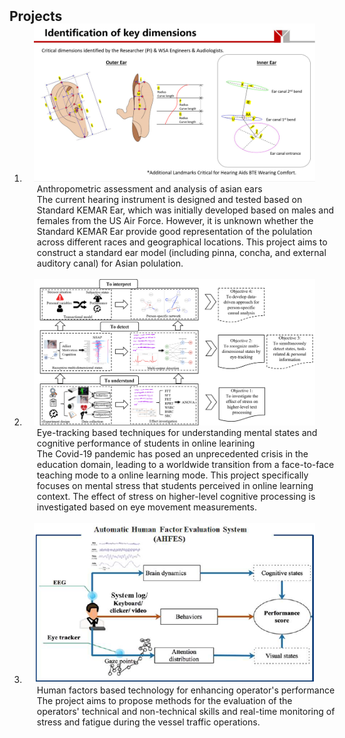 <h2 id="publications" style="margin: 2px 0px -15px;">Projects</h2>

<div class="publications">
<ol class="bibliography">



<li>
<div class="pub-row">

  <div class="col-sm-3 abbr" style="position: relative;padding-right: 15px;padding-left: 15px;">
    <img src="assets/img/project_ear.png" class="teaser_h img-fluid z-depth-1">
  </div>

  <div class="col-sm-9" style="position: relative;width: 100%;padding-right: 15px;padding-left: 20px;">
    <div class="title">Anthropometric assessment and analysis of asian ears</div>
    <div>The current hearing instrument is designed and tested based on Standard KEMAR Ear, which was initially developed based on males and females from the US Air Force. However, it is unknown whether the Standard KEMAR Ear provide good representation of the polulation across different races and geographical locations. This project aims to construct a standard ear model (including pinna, concha, and external auditory canal) for Asian polulation. </div>
  </div>
  
</div>
</li>
  
<br>



<li>
<div class="pub-row">

  <div class="col-sm-3 abbr" style="position: relative;padding-right: 15px;padding-left: 15px;">
    <img src="assets/img/project_2.png" class="teaser_h img-fluid z-depth-1">
  </div>

  <div class="col-sm-9" style="position: relative;width: 100%;padding-right: 15px;padding-left: 20px;">
    <div class="title">Eye-tracking based techniques for understanding mental states and cognitive performance of students in online learining</div>
    <div>The Covid-19 pandemic has posed an unprecedented crisis in the education domain, leading to a worldwide transition from a face-to-face teaching mode to a online learning mode. This project specifically focuses on mental stress that students perceived in online learning context. The effect of stress on higher-level cognitive processing is investigated based on eye movement measurements.</div>
  </div>
  
</div>
</li>
  
<br>



<li>
<div class="pub-row">

  <div class="col-sm-3 abbr" style="position: relative;padding-right: 15px;padding-left: 15px;">
    <img src="assets/img/project_3.png" class="teaser_h img-fluid z-depth-1">
  </div>

  <div class="col-sm-9" style="position: relative;width: 100%;padding-right: 15px;padding-left: 20px;">
    <div class="title">Human factors based technology for enhancing operator's performance</div>
    <div> The project aims to propose methods for the evaluation of the operators' technical and non-technical skills and real-time monitoring of stress and fatigue during the vessel traffic operations.</div>
  </div>
  
</div>
</li>
  
<br>


</ol>
</div>